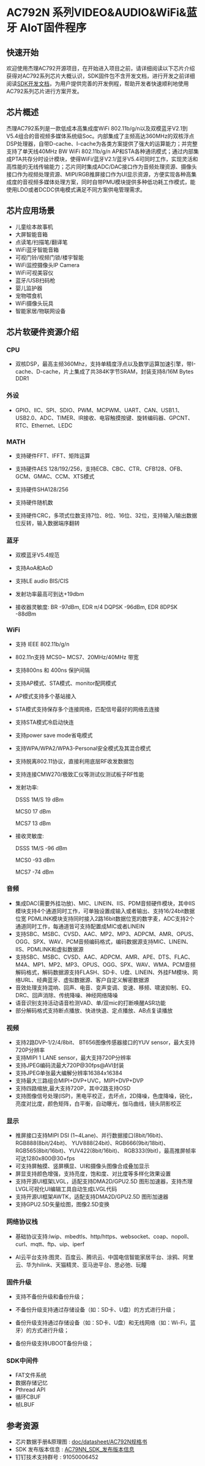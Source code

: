 # AC792N 系列VIDEO&AUDIO&WiFi&蓝牙 AIoT固件程序



快速开始
------------

欢迎使用杰理AC792开源项目，在开始进入项目之前，请详细阅读以下芯片介绍获得对AC792系列芯片大概认识，SDK固件包不含开发文档，进行开发之前详细阅读[SDK开发文档](https://doc.zh-jieli.com/AC792/zh-cn/wifi_video_master/index.html)，为用户提供完善的开发例程，帮助开发者快速顺利地使用AC792系列芯片进行方案开发。



芯片概述
------------

杰理AC792系列是一款低成本高集成度WiFi  802.11b/g/n以及双模蓝牙V2.1到V5.4组合的音视频多媒体系统级Soc。内部集成了主频高达360MHz的双核浮点DSP处理器，自带D-cache、I-cache为各类方案提供了强大的运算能力；并完整支持了单天线40MHz BW WiFi 802.11b/g/n  AP和STA各种通讯模式；通过内部集成PTA共存分时设计模块，使得WiFi/蓝牙V2.1/蓝牙V5.4可同时工作，实现灵活和高性能的无线传输能力；芯片同时集成ADC/DAC接口作为音频处理资源、摄像头接口作为视频处理资源、MIPI/RGB推屏接口作为UI显示资源，方便实现各种高集成度的音视频多媒体处理方案，同时自带PMU模块提供多种低功耗工作模式，能使用LDO或者DCDC供电模式满足不同方案供电管理需求。



芯片应用场景
------------

- 儿童绘本故事机
- 大屏智能音箱
- 点读笔/扫描笔/翻译笔
- WiFi蓝牙智能音箱
- 可视门铃/视频门锁/楼宇智能
- WiFi监控摄像头IP Camera
- WiFi可视美容仪
- 蓝牙/USB扫码枪
- 婴儿监护器
- 宠物喂食机
- WiFi摄像头玩具
- 智能家居/物联网设备



芯片软硬件资源介绍
------------

### CPU

- 双核DSP，最高主频360Mhz，支持单精度浮点以及数学运算加速引擎，带I-cache、D-cache，片上集成了共384K字节SRAM，封装支持8/16M Bytes DDR1

  

### 外设

- GPIO、IIC、SPI、SDIO、PWM、MCPWM、UART、CAN、USB1.1、USB2.0、ADC、TIMER、IR接收、电容触摸按键、旋转编码器、GPCNT、RTC、Ethernet、LEDC

  

### MATH

- 支持硬件FFT、IFFT、矩阵运算

- 支持硬件AES 128/192/256，支持ECB、CBC、CTR、CFB128、OFB、GCM、GMAC、CCM、XTS模式

- 支持硬件SHA128/256

- 支持硬件随机数

- 支持硬件CRC，多项式位数支持7位、8位、16位、32位，支持输入/输出数据位反转，输入数据端序翻转

  

### 蓝牙

- 双模蓝牙V5.4规范

- 支持AoA和AoD

- 支持LE audio BIS/CIS

- 发射功率最高可到达+19dbm

- 接收器灵敏度: BR -97dBm, EDR π/4 DQPSK -96dBm, EDR 8DPSK -88dBm

  

### WiFi

- 支持 IEEE 802.11b/g/n

- 802.11n支持 MCS0~ MCS7、20MHz/40MHz 带宽

- 支持800ns 和 400ns 保护间隔

- 支持AP模式、STA模式、monitor配网模式

- AP模式支持多个基站接入

- STA模式支持保存多个连接网络，匹配信号最好的网络去连接

- 支持STA模式冷启动快连

- 支持power save mode省电模式

- 支持WPA/WPA2/WPA3-Personal安全模式及其混合模式

- 支持脱离802.11协议，直接利用底层RF收发数据包

- 支持连接CMW270/极致汇仪等测试仪测试板子RF性能

- 发射功率: 

  DSSS 1M/S             19  dBm 

  MCS0                       17  dBm 

  MCS7                       13 dBm

- 接收灵敏度: 

  DSSS 1M/S             -96  dBm

   MCS0                       -93  dBm 

  MCS7                       -74  dBm

  

### 音频

- 集成DAC(需要外挂功放)、MIC、LINEIN、IIS、PDM音频硬件模块，其中IIS模块支持4个通道同时工作，可单独设置成输入或者输出、支持16/24bit数据位宽 PDMLINK模块支持同时接入2路16bit数据位宽的数字麦，ADC支持2个通道同时工作，每通道皆可支持配置成MIC或者LINEIN
- 支持SBC、MSBC、CVSD、AAC、MP2、MP3、ADPCM、AMR、OPUS、OGG、SPX、WAV、PCM音频编码格式，编码数据源支持MIC、LINEIN、IIS、PDMLINK和虚拟数据源
- 支持SBC、MSBC、CVSD、AAC、ADPCM、AMR、APE、DTS、FLAC、M4A、MP1、MP2、MP3、OPUS、OGG、SPX、WAV、WMA、PCM音频解码格式，解码数据源支持FLASH、SD卡、U盘、LINEIN、外挂FM模块、网络URL、经典蓝牙、虚拟数据源、客户自定义解密数据源
- 音效处理支持混响、回声、电音、变声变调、变速、移频、啸波抑制、EQ、DRC、回声消除、传统降噪、神经网络降噪
- 语音识别支持活动语音检测VAD、单/双mic的打断唤醒ASR功能
- 部分解码格式支持断点播放、快进快退、定点播放、AB点复读播放



### 视频

- 支持2路DVP-1/2/4/8bit、 BT656图像传感器接口的YUV sensor，最大支持720P分辨率
- 支持MIPI 1 LANE sensor，最大支持720P分辨率
- 支持JPEG编码流最大720P@30fps@AVI封装
- 支持JPEG单张最大编解分辨率16384x16384
- 支持最大三路组合MIPI+DVP+UVC，MIPI+DVP+DVP
- 支持四路缩放,最大支持720P，其中2路支持OSD
- 支持图像信号处理(ISP)，黑电平校正，去坏点，2D降噪，色度降噪，锐化，亮度对比度，颜色矩阵，白平衡，自动曝光，伽马曲线，镜头阴影校正



### 显示

- 推屏接口支持MIPI DSI (1~4Lane)、并行数据接口(8bit/16bit)、 RGB888(8bit/24bit)、  YUV888(24bit)、RGB666(9bit/18bit)、RGB565(8bit/16bit)、YUV422(8bit/16bit)、 RGB333(9bit)，最高推屏帧率可达1280x800@30+fps
- 可支持屏触摸、竖屏横显、UI和摄像头图像合成叠加显示
- 屏显支持颜色增强，支持亮度，饱和度、对比度等多样化效果设置
- 支持开源UI框架LVGL，适配支持DMA2D/GPU2.5D 图形加速器，支持杰理LVGL可视化UI编辑工具自动生成LVGL代码
- 支持开源UI框架AWTK，适配支持DMA2D/GPU2.5D 图形加速器
- 支持GPU2.5D矢量绘图，图像2.5D变换



###  网络协议栈

- 基础协议支持:lwip、mbedtls、http/https、websocket、coap、nopoll、curl、mqtt、ftp、uip、iperf

- AI云平台支持:图灵、百度云、腾讯云、中国电信智能家居平台、涂鸦、阿里云、华为hilink、天猫精灵、亚马逊平台、思必弛、玩瞳

  

### 固件升级

- 支持不备份升级和备份升级；

- 不备份升级支持通过存储设备（如：SD卡、U盘）的方式进行升级；

- 备份升级支持通过存储设备（如：SD卡、U盘）和无线网络（如：Wi-Fi，蓝牙）的方式进行升级；

- 备份升级支持UBOOT备份升级；

  

### SDK中间件

- FAT文件系统
- 数据存储记忆
- Pthread API
- 循环CBUF
- 帧LBUF



参考资源
------------

* 芯片数据手册&原理图 : [doc/datasheet/AC792N规格书](./doc/硬件资料/datasheet)
* SDK 发布版本信息 : [AC79NN_SDK_发布版本信息](https://doc.zh-jieli.com/AC792/zh-cn/wifi_video_master/other/version/index.html)
* 钉钉技术支持群号 : 91050006452
